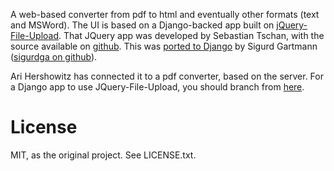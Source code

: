 A web-based converter from pdf to html and eventually other formats (text and MSWord).  The UI is based on a Django-backed app built on [jQuery-File-Upload](http://aquantum-demo.appspot.com/file-upload). That JQuery app was developed by Sebastian Tschan, with the source available on [github](https://github.com/blueimp/jQuery-File-Upload). This was [ported to Django](https://github.com/sigurdga/django-jquery-file-upload) by Sigurd Gartmann ([sigurdga on github](https://github.com/sigurdga/)).

Ari Hershowitz has connected it to a pdf converter, based on the server. For a Django app to use JQuery-File-Upload, you should branch from [here](https://github.com/sigurda/django-jquery-file-upload).

License
=======
MIT, as the original project. See LICENSE.txt.
